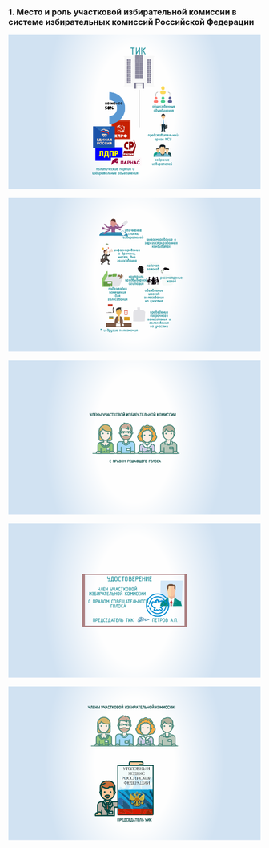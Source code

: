 ### 1. Место и роль участковой избирательной комиссии в системе избирательных комиссий Российской Федерации

![ [Урок 1.1 - Порядок формирования участковой избирательной комиссии ](#lesson-4.01.1) ](./4.01.1.svg)

![ [Урок 1.2 - Полномочия участковой избирательной комиссии ](#lesson-4.01.2) ](./4.01.2.svg)

![ [Урок 1.3 - Статус членов участковой избирательной комиссии с правом решающего голоса ](#lesson-4.01.3) ](./4.01.3.svg)

![ [Урок 1.4 - Статус членов участковой избирательной комиссии с правом совещательного голоса ](#lesson-4.01.4) ](./4.01.4.svg)

![ [Урок 1.5 - Ответственность членов участковой избирательной комиссии ](#lesson-4.01.5) ](./4.01.5.svg)
